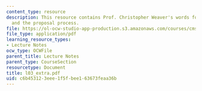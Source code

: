 ```yaml
---
content_type: resource
description: This resource contains Prof. Christopher Weaver's words for concept development
  and the proposal process.
file: https://ol-ocw-studio-app-production.s3.amazonaws.com/courses/cms-610-media-industries-and-systems-spring-2006/c6b453123eee1f5fbee163673feaa36b_l03_extra.pdf
file_type: application/pdf
learning_resource_types:
- Lecture Notes
ocw_type: OCWFile
parent_title: Lecture Notes
parent_type: CourseSection
resourcetype: Document
title: l03_extra.pdf
uid: c6b45312-3eee-1f5f-bee1-63673feaa36b
---
```

